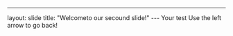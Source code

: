 ---
layout: slide
title: "Welcometo our secound slide!"
--- Your test
Use the left arrow to go back!
